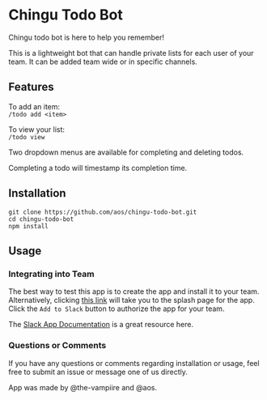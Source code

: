 # Chingu Todo Bot

Chingu todo bot is here to help you remember!

This is a lightweight bot that can handle private lists for each user of your team.
It can be added team wide or in specific channels.

## Features
To add an item:  
`/todo add <item>`

To view your list:  
`/todo view`

Two dropdown menus are available for completing and deleting todos.

Completing a todo will timestamp its completion time.

## Installation
```
git clone https://github.com/aos/chingu-todo-bot.git
cd chingu-todo-bot
npm install
```

## Usage

### Integrating into Team
The best way to test this app is to create the app and install it to your team.
Alternatively, clicking [this link](http://super-todo-bot.herokuapp.com/) will take you to the splash page for the app. Click the `Add to Slack` button to authorize the app for your team.

The [Slack App Documentation](https://api.slack.com/apps) is a great resource here.

### Questions or Comments
If you have any questions or comments regarding installation or usage, feel free to submit an issue or message one of us directly.

App was made by @the-vampiire and @aos.
